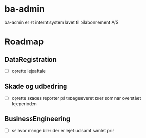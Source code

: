 # ba-admin
ba-admin er et internt system lavet til bilabonnement A/S

# Roadmap
## DataRegistration 
- [ ] oprette lejeaftale
## Skade og udbedring 
- [ ] oprette skades reporter på tilbageleveret biler som har overstået lejeperioden
## BusinessEngineering 
- [ ] se hvor mange biler der er lejet ud samt samlet pris